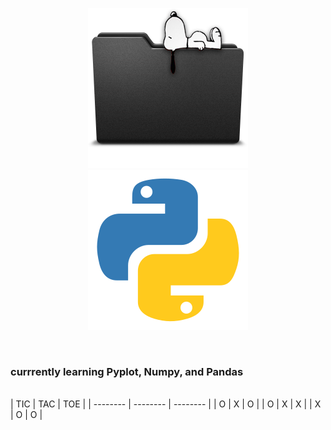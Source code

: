 <p align = "center">
  <img src = "snoopy.png">
  <img src = "python.png">
</p>
<br>
<p>
  <h3 align = "justify">
    currrently learning Pyplot, Numpy, and Pandas 
  </h3>
</p>
<br>
| TIC | TAC | TOE |
| -------- | -------- | -------- |
| O | X | O |
| O | X | X |
| X | O | O |

